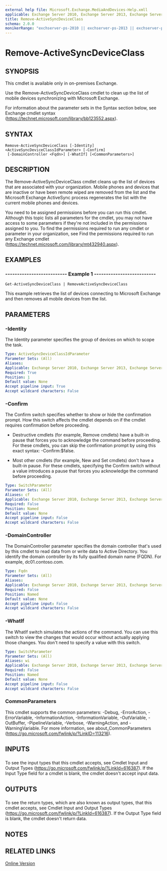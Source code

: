 ```yaml
---
external help file: Microsoft.Exchange.MediaAndDevices-Help.xmll
applicable: Exchange Server 2010, Exchange Server 2013, Exchange Server 2016
title: Remove-ActiveSyncDeviceClass
schema: 2.0.0
monikerRange: "exchserver-ps-2010 || exchserver-ps-2013 || exchserver-ps-2016"
---
```


# Remove-ActiveSyncDeviceClass

## SYNOPSIS
This cmdlet is available only in on-premises Exchange.

Use the Remove-ActiveSyncDeviceClass cmdlet to clean up the list of mobile devices synchronizing with Microsoft Exchange.

For information about the parameter sets in the Syntax section below, see Exchange cmdlet syntax (https://technet.microsoft.com/library/bb123552.aspx).

## SYNTAX

```
Remove-ActiveSyncDeviceClass [-Identity] <ActiveSyncDeviceClassIdParameter> [-Confirm]
 [-DomainController <Fqdn>] [-WhatIf] [<CommonParameters>]
```

## DESCRIPTION
The Remove-ActiveSyncDeviceClass cmdlet cleans up the list of devices that are associated with your organization. Mobile phones and devices that are inactive or have been remote wiped are removed from the list and the Microsoft Exchange ActiveSync process regenerates the list with the current mobile phones and devices.

You need to be assigned permissions before you can run this cmdlet. Although this topic lists all parameters for the cmdlet, you may not have access to some parameters if they're not included in the permissions assigned to you. To find the permissions required to run any cmdlet or parameter in your organization, see Find the permissions required to run any Exchange cmdlet (https://technet.microsoft.com/library/mt432940.aspx).

## EXAMPLES

### -------------------------- Example 1 --------------------------
```
Get-ActiveSyncDeviceClass | RemoveActiveSyncDeviceClass
```

This example retrieves the list of devices connecting to Microsoft Exchange and then removes all mobile devices from the list.

## PARAMETERS

### -Identity
The Identity parameter specifies the group of devices on which to scope the task.

```yaml
Type: ActiveSyncDeviceClassIdParameter
Parameter Sets: (All)
Aliases:
Applicable: Exchange Server 2010, Exchange Server 2013, Exchange Server 2016
Required: True
Position: 1
Default value: None
Accept pipeline input: True
Accept wildcard characters: False
```

### -Confirm
The Confirm switch specifies whether to show or hide the confirmation prompt. How this switch affects the cmdlet depends on if the cmdlet requires confirmation before proceeding.

- Destructive cmdlets (for example, Remove cmdlets) have a built-in pause that forces you to acknowledge the command before proceeding. For these cmdlets, you can skip the confirmation prompt by using this exact syntax: -Confirm:$false.

- Most other cmdlets (for example, New and Set cmdlets) don't have a built-in pause. For these cmdlets, specifying the Confirm switch without a value introduces a pause that forces you acknowledge the command before proceeding.

```yaml
Type: SwitchParameter
Parameter Sets: (All)
Aliases: cf
Applicable: Exchange Server 2010, Exchange Server 2013, Exchange Server 2016
Required: False
Position: Named
Default value: None
Accept pipeline input: False
Accept wildcard characters: False
```

### -DomainController
The DomainController parameter specifies the domain controller that's used by this cmdlet to read data from or write data to Active Directory. You identify the domain controller by its fully qualified domain name (FQDN). For example, dc01.contoso.com.

```yaml
Type: Fqdn
Parameter Sets: (All)
Aliases:
Applicable: Exchange Server 2010, Exchange Server 2013, Exchange Server 2016
Required: False
Position: Named
Default value: None
Accept pipeline input: False
Accept wildcard characters: False
```

### -WhatIf
The WhatIf switch simulates the actions of the command. You can use this switch to view the changes that would occur without actually applying those changes. You don't need to specify a value with this switch.

```yaml
Type: SwitchParameter
Parameter Sets: (All)
Aliases: wi
Applicable: Exchange Server 2010, Exchange Server 2013, Exchange Server 2016
Required: False
Position: Named
Default value: None
Accept pipeline input: False
Accept wildcard characters: False
```

### CommonParameters
This cmdlet supports the common parameters: -Debug, -ErrorAction, -ErrorVariable, -InformationAction, -InformationVariable, -OutVariable, -OutBuffer, -PipelineVariable, -Verbose, -WarningAction, and -WarningVariable. For more information, see about_CommonParameters (https://go.microsoft.com/fwlink/p/?LinkID=113216).

## INPUTS

###  
To see the input types that this cmdlet accepts, see Cmdlet Input and Output Types (https://go.microsoft.com/fwlink/p/?LinkId=616387). If the Input Type field for a cmdlet is blank, the cmdlet doesn't accept input data.

## OUTPUTS

###  
To see the return types, which are also known as output types, that this cmdlet accepts, see Cmdlet Input and Output Types (https://go.microsoft.com/fwlink/p/?LinkId=616387). If the Output Type field is blank, the cmdlet doesn't return data.

## NOTES

## RELATED LINKS

[Online Version](https://technet.microsoft.com/library/ccfd43d1-991c-4936-adb3-fbda792ca707.aspx)
